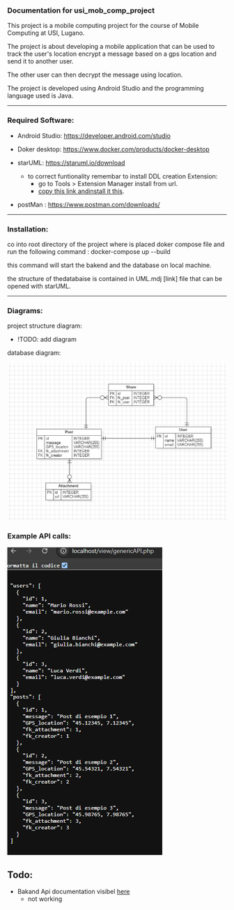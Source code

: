 
### Documentation for usi_mob_comp_project

This project is a mobile computing project for the course of Mobile Computing at USI, Lugano. 

The project is about developing a mobile application that can be used to track the user's location encrypt a message based on a gps location and send it to another user. 

The other user can then decrypt the message using location.

The project is developed using Android Studio and the programming language used is Java.

---
### Required Software:
- Android Studio: https://developer.android.com/studio
- Doker desktop: https://www.docker.com/products/docker-desktop
- starUML: https://staruml.io/download
    - to correct funtionality remembar to install DDL creation Extension: 
        - go to Tools > Extension Manager install from url.
        - [copy this link andinstall it this](https://github.com/niklauslee/staruml-ddl/archive/refs/heads/master.zip).

- postMan : https://www.postman.com/downloads/



--- 
### Installation:

co into root directory of the project where is placed doker compose file and run the following command :
     docker-compose up --build

this command will start the bakend and the database on local machine.


the structure of thedatabaise is contained in UML.mdj [link]  file that can be opened with starUML.


---


### Diagrams:

project structure diagram:

- !TODO: add diagram

database diagram:

![alt text](img/db.png)


### Example API calls:

![alt text](img/genericApi.png)

## Todo:

- Bakand Api documentation visibel [here](https://editor.swagger.io/)
    - not working

